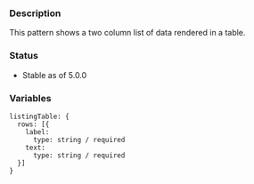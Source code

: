 ### Description
This pattern shows a two column list of data rendered in a table.

### Status
* Stable as of 5.0.0

### Variables
~~~
listingTable: {
  rows: [{
    label: 
      type: string / required
    text:  
      type: string / required
  }]
}
~~~
